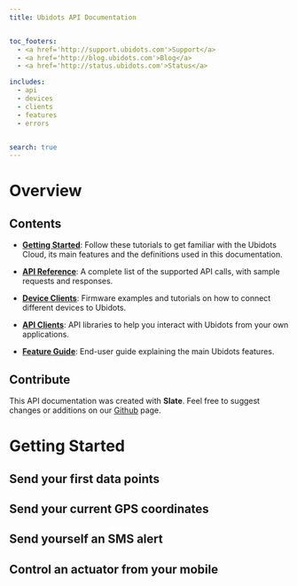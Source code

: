 ```yaml
---
title: Ubidots API Documentation


toc_footers:
  - <a href='http://support.ubidots.com'>Support</a>
  - <a href='http://blog.ubidots.com'>Blog</a>
  - <a href='http://status.ubidots.com'>Status</a>

includes:
  - api
  - devices
  - clients
  - features
  - errors


search: true
---
```


# Overview

## Contents

* [**Getting Started**](#getting-started): Follow these tutorials to get familiar with the Ubidots Cloud, its main features and the definitions used in this documentation.

* [**API Reference**](#api-reference): A complete list of the supported API calls, with sample requests and responses.

* [**Device Clients**](#devices): Firmware examples and tutorials on how to connect different devices to Ubidots.

* [**API Clients**](#clients): API libraries to help you interact with Ubidots from your own applications.

* [**Feature Guide**](#features): End-user guide explaining the main Ubidots features.


## Contribute

This API documentation was created with **Slate**. Feel free to suggest changes or additions on our [Github](http://github.com/ubidots/slate) page.

# Getting Started

## Send your first data points

## Send your current GPS coordinates

## Send yourself an SMS alert

## Control an actuator from your mobile




